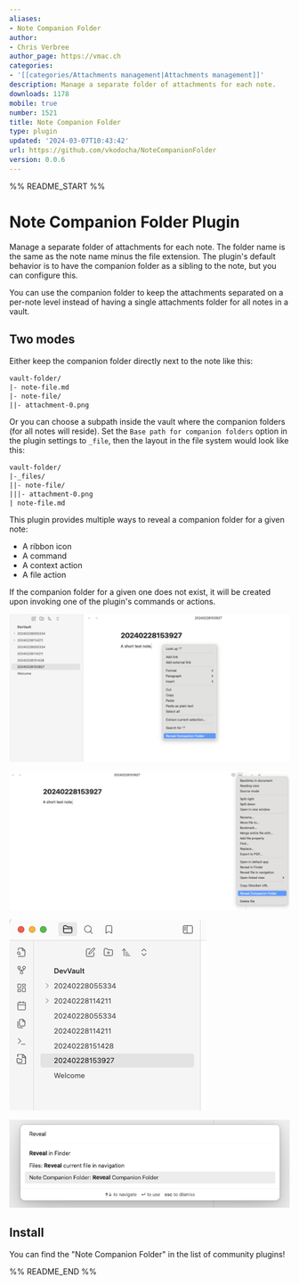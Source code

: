 ```yaml
---
aliases:
- Note Companion Folder
author:
- Chris Verbree
author_page: https://vmac.ch
categories:
- '[[categories/Attachments management|Attachments management]]'
description: Manage a separate folder of attachments for each note.
downloads: 1178
mobile: true
number: 1521
title: Note Companion Folder
type: plugin
updated: '2024-03-07T10:43:42'
url: https://github.com/vkodocha/NoteCompanionFolder
version: 0.0.6
---
```


%% README_START %%

# Note Companion Folder Plugin

Manage a separate folder of attachments for each note. The folder name is the same as the note name minus the file extension. The plugin's default behavior is to have the companion folder as a sibling to the note, but you can configure this.

You can use the companion folder to keep the attachments separated on a per-note level instead of having a single attachments folder for all notes in a vault.

## Two modes

Either keep the companion folder directly next to the note like this:

```
vault-folder/
|- note-file.md
|- note-file/
||- attachment-0.png
```

Or you can choose a subpath inside the vault where the companion folders (for all notes will reside). Set the `Base path for companion folders` option in the plugin settings to `_file`, then the layout in the file system would look like this:

```
vault-folder/
|-_files/
||- note-file/
|||- attachment-0.png
| note-file.md
```

This plugin provides multiple ways to reveal a companion folder for a given note:

- A ribbon icon
- A command
- A context action
- A file action 

If the companion folder for a given one does not exist, it will be created upon invoking one of the plugin's commands or actions.

![The context action](https://raw.githubusercontent.com/vkodocha/NoteCompanionFolder/HEAD/documentation/screenshot-0.png)

![The file action](https://raw.githubusercontent.com/vkodocha/NoteCompanionFolder/HEAD/documentation/screenshot-1.png)

![The ribbon icon](https://raw.githubusercontent.com/vkodocha/NoteCompanionFolder/HEAD/documentation/screenshot-2.png)

![The command](https://raw.githubusercontent.com/vkodocha/NoteCompanionFolder/HEAD/documentation/screenshot-3.png)

## Install

You can find the "Note Companion Folder" in the list of community plugins!

%% README_END %%